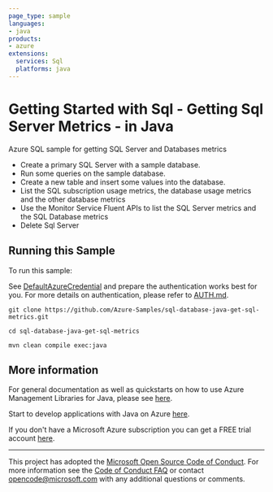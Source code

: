 ```yaml
---
page_type: sample
languages:
- java
products:
- azure
extensions:
  services: Sql
  platforms: java
---
```


# Getting Started with Sql - Getting Sql Server Metrics - in Java #


  Azure SQL sample for getting SQL Server and Databases metrics
   - Create a primary SQL Server with a sample database.
   - Run some queries on the sample database.
   - Create a new table and insert some values into the database.
   - List the SQL subscription usage metrics, the database usage metrics and the other database metrics
   - Use the Monitor Service Fluent APIs to list the SQL Server metrics and the SQL Database metrics
   - Delete Sql Server
 

## Running this Sample ##

To run this sample:

See [DefaultAzureCredential](https://github.com/Azure/azure-sdk-for-java/tree/main/sdk/identity/azure-identity#defaultazurecredential) and prepare the authentication works best for you. For more details on authentication, please refer to [AUTH.md](https://github.com/Azure/azure-sdk-for-java/blob/main/sdk/resourcemanager/docs/AUTH.md).

    git clone https://github.com/Azure-Samples/sql-database-java-get-sql-metrics.git

    cd sql-database-java-get-sql-metrics

    mvn clean compile exec:java

## More information ##

For general documentation as well as quickstarts on how to use Azure Management Libraries for Java, please see [here](https://aka.ms/azsdk/java/mgmt).

Start to develop applications with Java on Azure [here](http://azure.com/java).

If you don't have a Microsoft Azure subscription you can get a FREE trial account [here](http://go.microsoft.com/fwlink/?LinkId=330212).

---

This project has adopted the [Microsoft Open Source Code of Conduct](https://opensource.microsoft.com/codeofconduct/). For more information see the [Code of Conduct FAQ](https://opensource.microsoft.com/codeofconduct/faq/) or contact [opencode@microsoft.com](mailto:opencode@microsoft.com) with any additional questions or comments.